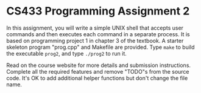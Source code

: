 # CS433 Programming Assignment 2

In this assignment, you will write a simple UNIX shell that accepts user commands and then executes each command in a separate process. It is based on programming
project 1 in chapter 3 of the textbook. A starter skeleton program 
"prog.cpp" and Makefile are provided. Type `make` to build the executable `prog2`, and type `./prog2` to run it. 


Read on the course website for more details and submission instructions. Complete all the required features and remove "TODO"s from the source code. It's OK to add 
additional helper functions but don't change the file name. 
